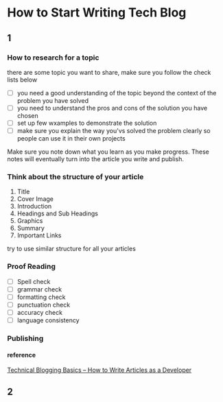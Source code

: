 # How to Start Writing Tech Blog

## 1

### How to research for a topic

there are some topic you want to share, make sure you follow the check lists below

- [ ] you need a good understanding of the topic beyond the context of the problem you have solved
- [ ] you need to understand the pros and cons of the solution you have chosen
- [ ] set up few wxamples to demonstrate the solution
- [ ] make sure you explain the way you'vs solved the problem clearly so people can use it in their own projects

Make sure you note down what you learn as you make progress. These notes will eventually turn into the article you write and publish.

### Think about the structure of your article

1. Title
2. Cover Image
3. Introduction
4. Headings and Sub Headings
5. Graphics
6. Summary
7. Important Links

try to use similar structure for all your articles

### Proof Reading

- [ ] Spell check
- [ ] grammar check
- [ ] formatting check
- [ ] punctuation check
- [ ] accuracy check
- [ ] language consistency 

### Publishing

#### reference

[Technical Blogging Basics – How to Write Articles as a Developer](https://www.freecodecamp.org/news/technical-blogging-basics/)

## 2